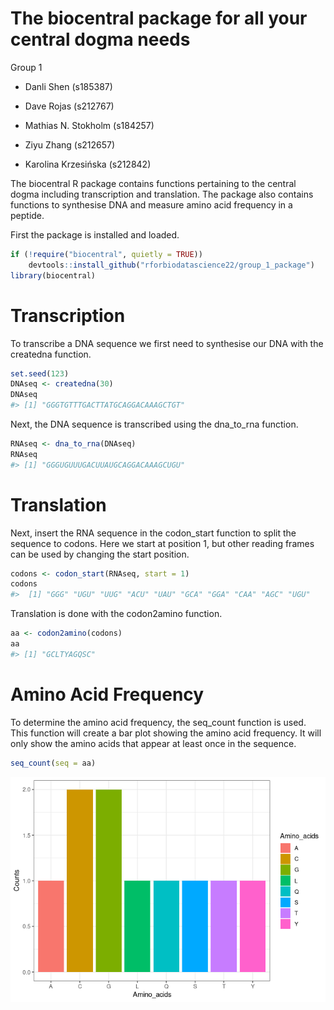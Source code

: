 The biocentral package for all your central dogma needs
================

Group 1

-   Danli Shen (s185387)

-   Dave Rojas (s212767)

-   Mathias N. Stokholm (s184257)

-   Ziyu Zhang (s212657)

-   Karolina Krzesińska (s212842)

The biocentral R package contains functions pertaining to the central
dogma including transcription and translation. The package also contains
functions to synthesise DNA and measure amino acid frequency in a
peptide.

First the package is installed and loaded.

``` r
if (!require("biocentral", quietly = TRUE))
    devtools::install_github("rforbiodatascience22/group_1_package")
library(biocentral)
```

# Transcription

To transcribe a DNA sequence we first need to synthesise our DNA with
the createdna function.

``` r
set.seed(123)
DNAseq <- createdna(30)
DNAseq
#> [1] "GGGTGTTTGACTTATGCAGGACAAAGCTGT"
```

Next, the DNA sequence is transcribed using the dna_to_rna function.

``` r
RNAseq <- dna_to_rna(DNAseq)
RNAseq
#> [1] "GGGUGUUUGACUUAUGCAGGACAAAGCUGU"
```

# Translation

Next, insert the RNA sequence in the codon_start function to split the
sequence to codons. Here we start at position 1, but other reading
frames can be used by changing the start position.

``` r
codons <- codon_start(RNAseq, start = 1)
codons
#>  [1] "GGG" "UGU" "UUG" "ACU" "UAU" "GCA" "GGA" "CAA" "AGC" "UGU"
```

Translation is done with the codon2amino function.

``` r
aa <- codon2amino(codons)
aa
#> [1] "GCLTYAGQSC"
```

# Amino Acid Frequency

To determine the amino acid frequency, the seq_count function is used.
This function will create a bar plot showing the amino acid frequency.
It will only show the amino acids that appear at least once in the
sequence.

``` r
seq_count(seq = aa)
```

![](README_files/figure-gfm/unnamed-chunk-6-1.png)<!-- -->
